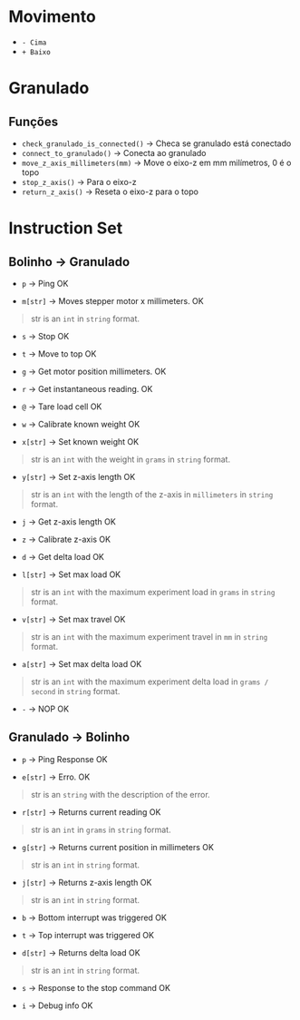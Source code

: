 # Movimento
* `- Cima`
* `+ Baixo`


# Granulado
## Funções
* `check_granulado_is_connected()` -> Checa se granulado está conectado
* `connect_to_granulado()` -> Conecta ao granulado
* `move_z_axis_millimeters(mm)` -> Move o eixo-z em mm milímetros, 0 é o topo
* `stop_z_axis()` -> Para o eixo-z
* `return_z_axis()` -> Reseta o eixo-z para o topo

<!--
``` python
from bolinho_api.experiment import experiment_api

current_reading = {
    z_axis_pos,
    current_load,
    max_load,
    status
}
# por enquanto não
experiment_api.set_readings(current_reading)
```
temp_ini
[1000]
temp_ens
-->


# Instruction Set
## Bolinho -> Granulado

* `p` -> Ping OK

* `m[str]` -> Moves stepper motor x millimeters. OK
> str is an `int` in `string` format.

* `s` -> Stop OK

* `t` -> Move to top OK

* `g` -> Get motor position millimeters. OK

* `r` -> Get instantaneous reading. OK

* `@` -> Tare load cell OK

* `w` -> Calibrate known weight OK

* `x[str]` -> Set known weight OK
> str is an `int` with the weight in `grams` in `string` format.

* `y[str]` -> Set z-axis length OK
> str is an `int` with the length of the z-axis in `millimeters` in `string` format.

* `j` -> Get z-axis length OK

* `z` -> Calibrate z-axis OK

* `d` -> Get delta load OK

* `l[str]` -> Set max load OK
> str is an `int` with the maximum experiment load in `grams` in `string` format.

* `v[str]` -> Set max travel OK
> str is an `int` with the maximum experiment travel in `mm` in `string` format.

* `a[str]` -> Set max delta load OK
> str is an `int` with the maximum experiment delta load in `grams / second` in `string` format.

* `-` -> NOP OK


## Granulado -> Bolinho

* `p` -> Ping Response OK

* `e[str]` -> Erro. OK
> str is an `string` with the description of the error.

* `r[str]` -> Returns current reading OK
> str is an `int` in `grams` in `string` format.

* `g[str]` -> Returns current position in millimeters OK
> str is an `int` in `string` format.

* `j[str]` -> Returns z-axis length OK
> str is an `int` in `string` format.

* `b` -> Bottom interrupt was triggered OK

* `t` -> Top interrupt was triggered OK

* `d[str]` -> Returns delta load OK
> str is an `int` in `string` format.

* `s` -> Response to the stop command OK

* `i` -> Debug info OK